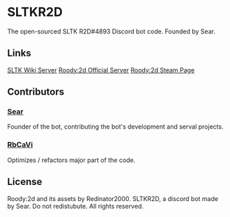 # SLTKR2D
The open-sourced SLTK R2D#4893 Discord bot code.
Founded by Sear.
## Links
[SLTK Wiki Server](https://discord.gg/cDAUYrtjzV)
[Roody:2d Official Server](https://discord.gg/gbEkBNt)
[Roody:2d Steam Page](https://store.steampowered.com/app/2345220/Roody2d)

## Contributors
### [Sear](https://github.com/Sear-0887) 
Founder of the bot, contributing the bot's development and serval projects.
### [RbCaVi](https://github.com/RbCaVi) 
Optimizes / refactors major part of the code. 


## License
Roody:2d and its assets by Redinator2000.
SLTKR2D, a discord bot made by Sear. Do not redistubute.
All rights reserved.
